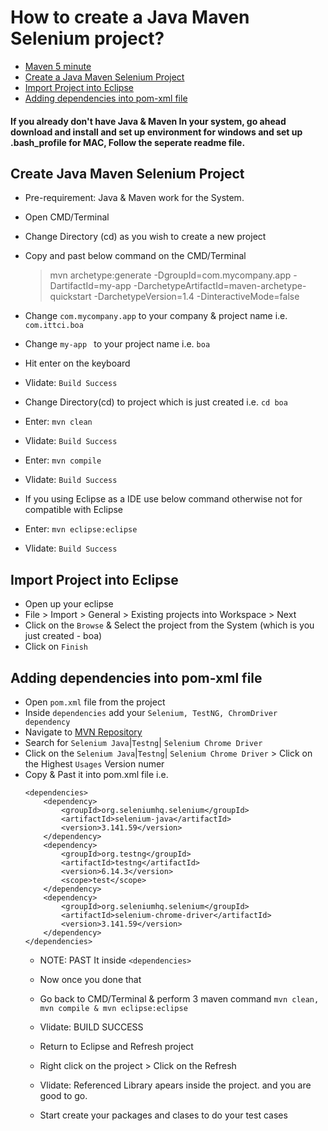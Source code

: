 # How to create a Java Maven Selenium project?

<!-- topics-start -->
* [Maven 5 minute](https://maven.apache.org/guides/getting-started/maven-in-five-minutes.html)
* [Create a Java Maven Selenium Project](#Create-Java-Maven-Selenium-Project)
* [Import Project into Eclipse](#Import-Project-into-Eclipse)
* [Adding dependencies into pom-xml file](#Adding-dependencies-into-pom-xml-file)

#### If you already don't have Java & Maven In your system, go ahead download and install and set up environment for windows and set up .bash_profile for MAC, Follow the seperate readme file.

## Create Java Maven Selenium Project
- Pre-requirement: Java & Maven work for the System.
- Open CMD/Terminal
- Change Directory (cd) as you wish to create a new project
- Copy and past below command on the CMD/Terminal

    > mvn archetype:generate -DgroupId=com.mycompany.app -DartifactId=my-app -DarchetypeArtifactId=maven-archetype-quickstart -DarchetypeVersion=1.4 -DinteractiveMode=false

- Change ```com.mycompany.app``` to your company & project name i.e. ```com.ittci.boa```
- Change ```my-app ``` to your project name i.e. ```boa```
- Hit enter on the keyboard
- Vlidate: ```Build Success```
- Change Directory(cd) to project which is just created i.e. ```cd boa```
- Enter: ```mvn clean``` 
- Vlidate: ```Build Success```
- Enter: ```mvn compile```
- Vlidate: ```Build Success```
- If you using Eclipse as a IDE use below command otherwise not for compatible with Eclipse
- Enter: ```mvn eclipse:eclipse```
- Vlidate: ```Build Success```

## Import Project into Eclipse
- Open up your eclipse
- File > Import > General > Existing projects into Workspace > Next 
- Click on the ```Browse``` & Select the project from the System (which is you just created - boa)
- Click on ```Finish```

## Adding dependencies into pom-xml file
- Open ```pom.xml``` file from the project
- Inside ```dependencies``` add your ```Selenium, TestNG, ChromDriver dependency```
- Navigate to [MVN Repository](https://mvnrepository.com/)
- Search for ```Selenium Java```|```Testng```| ```Selenium Chrome Driver```
- Click on the ```Selenium Java```|```Testng```| ```Selenium Chrome Driver``` > Click on the Highest ```Usages``` Version numer
- Copy & Past it into pom.xml file i.e.
    ```
    <dependencies>
        <dependency>
            <groupId>org.seleniumhq.selenium</groupId>
            <artifactId>selenium-java</artifactId>
            <version>3.141.59</version>
        </dependency>
        <dependency>
            <groupId>org.testng</groupId>
            <artifactId>testng</artifactId>
            <version>6.14.3</version>
            <scope>test</scope>
        </dependency>
        <dependency>
            <groupId>org.seleniumhq.selenium</groupId>
            <artifactId>selenium-chrome-driver</artifactId>
            <version>3.141.59</version>
        </dependency>
    </dependencies>

    ```
    - NOTE: PAST It inside ```<dependencies>```
    - Now once you done that
    - Go back to CMD/Terminal & perform 3 maven command ```mvn clean, mvn compile & mvn eclipse:eclipse```
    - Vlidate: BUILD SUCCESS

    - Return to Eclipse and Refresh project 
    - Right click on the project > Click on the Refresh 
    - Vlidate: Referenced Library apears inside the project. and you are good to go.
    - Start create your packages and clases to do your test cases
    